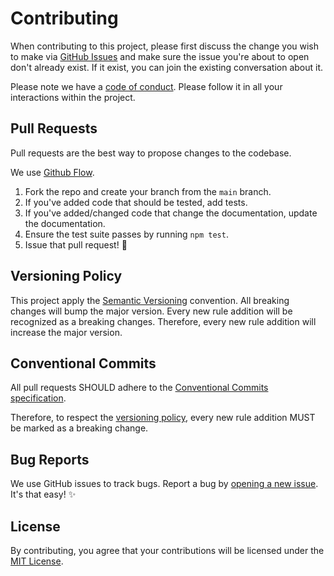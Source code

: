 # Contributing

When contributing to this project, please first discuss the change you wish to make via [GitHub Issues](https://github.com/arsnl/eslint-config-happy/issues) and make sure the issue you're about to open don't already exist. If it exist, you can join the existing conversation about it.

Please note we have a [code of conduct](CODE_OF_CONDUCT.md). Please follow it in all your interactions within the project.

## Pull Requests

Pull requests are the best way to propose changes to the codebase.

We use [Github Flow](https://guides.github.com/introduction/flow/index.html).

1. Fork the repo and create your branch from the `main` branch.
2. If you've added code that should be tested, add tests.
3. If you've added/changed code that change the documentation, update the documentation.
4. Ensure the test suite passes by running `npm test`.
5. Issue that pull request! 🚀

## Versioning Policy

This project apply the [Semantic Versioning](https://semver.org/) convention. All breaking changes will bump the major version. Every new rule addition will be recognized as a breaking changes. Therefore, every new rule addition will increase the major version.

## Conventional Commits

All pull requests SHOULD adhere to the [Conventional Commits specification](https://www.conventionalcommits.org/en/v1.0.0/).

Therefore, to respect the [versioning policy](#versioning-policy), every new rule addition MUST be marked as a breaking change.

## Bug Reports

We use GitHub issues to track bugs. Report a bug by [opening a new issue](https://github.com/arsnl/eslint-config-happy/issues). It's that easy! ✨

## License

By contributing, you agree that your contributions will be licensed under the [MIT License](/LICENSE).
